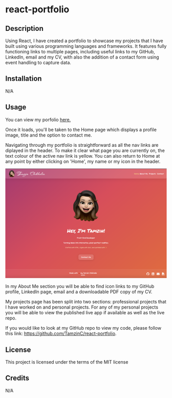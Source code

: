 # react-portfolio

## Description

Using React, I have created a portfolio to showcase my projects that I have built using various programming languages and frameworks. It features fully functioning links to multiple pages, including useful links to my GitHub, LinkedIn, email and my CV, with also the addition of a contact form using event handling to capture data. 


## Installation

N/A



## Usage

You can view my porfolio [here.](https://tamzinc.github.io/react-portfolio/)

Once it loads, you'll be taken to the Home page which displays a profile image, title and the option to contact me.

Navigating through my portfolio is straightforward as all the nav links are diplayed in the header. To make it clear what page you are currently on, the text colour of the active nav link is yellow. You can also return to Home at any point by either clicking on 'Home', my name or my icon in the header.

![image](assets/portfolio-screenshot.png)

In my About Me section you will be able to find icon links to my GitHub profile, LinkedIn page, email and a downloadable PDF copy of my CV.

My projects page has been split into two sections: professional projects that I have worked on and personal projects. For any of my personal projects you will be able to view the published live app if available as well as the live repo.


If you would like to look at my GitHub repo to view my code, please follow this link: https://github.com/TamzinC/react-portfolio.


## License
This project is licensed under the terms of the MIT license


## Credits

N/A
